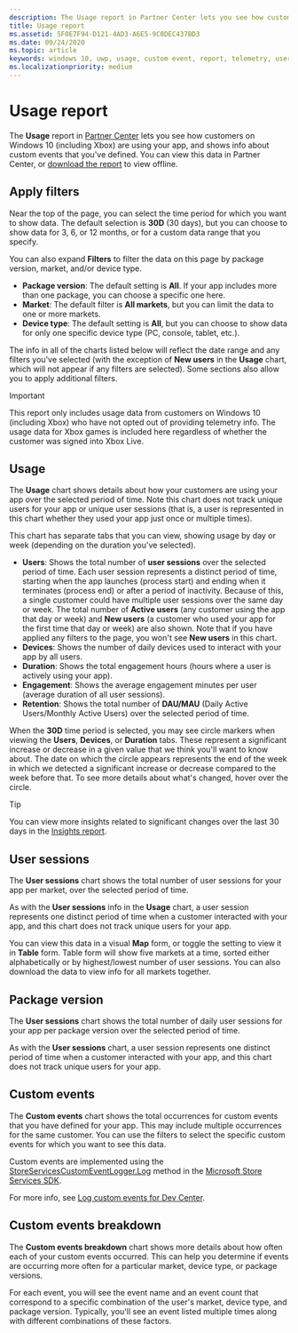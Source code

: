 ```yaml
---
description: The Usage report in Partner Center lets you see how customers are using your app.
title: Usage report
ms.assetid: 5F0E7F94-D121-4AD3-A6E5-9C0DEC437BD3
ms.date: 09/24/2020
ms.topic: article
keywords: windows 10, uwp, usage, custom event, report, telemetry, user sessions
ms.localizationpriority: medium
---
```

# Usage report


The **Usage** report in [Partner Center](https://partner.microsoft.com/dashboard) lets you see how customers on Windows 10 (including Xbox) are using your app, and shows info about custom events that you've defined. You can view this data in Partner Center, or [download the report](download-analytic-reports.md) to view offline.


## Apply filters

Near the top of the page, you can select the time period for which you want to show data. The default selection is **30D** (30 days), but you can choose to show data for 3, 6, or 12 months, or for a custom data range that you specify.

You can also expand **Filters** to filter the data on this page by package version, market, and/or device type.

-   **Package version**: The default setting is **All**. If your app includes more than one package, you can choose a specific one here.
-   **Market**: The default filter is **All markets**, but you can limit the data to one or more markets.
-   **Device type**: The default setting is **All**, but you can choose to show data for only one specific device type (PC, console, tablet, etc.).

The info in all of the charts listed below will reflect the date range and any filters you've selected (with the exception of **New users** in the **Usage** chart, which will not appear if any filters are selected). Some sections also allow you to apply additional filters.

> [!IMPORTANT]
> This report only includes usage data from customers on Windows 10 (including Xbox) who have not opted out of providing telemetry info. The usage data for Xbox games is included here regardless of whether the customer was signed into Xbox Live. 


## Usage

The **Usage** chart shows details about how your customers are using your app over the selected period of time. Note this chart does not track unique users for your app or unique user sessions (that is, a user is represented in this chart whether they used your app just once or multiple times).

This chart has separate tabs that you can view, showing usage by day or week (depending on the duration you've selected).

- **Users**: Shows the total number of **user sessions** over the selected period of time. Each user session represents a distinct period of time, starting when the app launches (process start) and ending when it terminates (process end) or after a period of inactivity. Because of this, a single customer could have multiple user sessions over the same day or week. The total number of **Active users** (any customer using the app that day or week) and **New users** (a customer who used your app for the first time that day or week) are also shown. Note that if you have applied any filters to the page, you won't see **New users** in this chart.
- **Devices**: Shows the number of daily devices used to interact with your app by all users.
- **Duration**: Shows the total engagement hours (hours where a user is actively using your app).
- **Engagement**: Shows the average engagement minutes per user (average duration of all user sessions). 
- **Retention**: Shows the total number of **DAU/MAU** (Daily Active Users/Monthly Active Users) over the selected period of time.

When the **30D** time period is selected, you may see circle markers when viewing the **Users**, **Devices**, or **Duration** tabs. These represent a significant increase or decrease in a given value that we think you'll want to know about. The date on which the circle appears represents the end of the week in which we detected a significant increase or decrease compared to the week before that. To see more details about what's changed, hover over the circle.  

> [!TIP]
> You can view more insights related to significant changes over the last 30 days in the [Insights report](insights-report.md).


## User sessions

The **User sessions** chart shows the total number of user sessions for your app per market, over the selected period of time.

As with the **User sessions** info in the **Usage** chart, a user session represents one distinct period of time when a customer interacted with your app, and this chart does not track unique users for your app.

You can view this data in a visual **Map** form, or toggle the setting to view it in **Table** form. Table form will show five markets at a time, sorted either alphabetically or by highest/lowest number of user sessions. You can also download the data to view info for all markets together.


## Package version

The **User sessions** chart shows the total number of daily user sessions for your app per package version over the selected period of time.

As with the **User sessions** chart, a user session represents one distinct period of time when a customer interacted with your app, and this chart does not track unique users for your app.


## Custom events

The **Custom events** chart shows the total occurrences for custom events that you have defined for your app. This may include multiple occurrences for the same customer. You can use the filters to select the specific custom events for which you want to see this data.

Custom events are implemented using the [StoreServicesCustomEventLogger.Log](/uwp/api/microsoft.services.store.engagement.storeservicescustomeventlogger.log) method in the [Microsoft Store Services SDK](../monetize/microsoft-store-services-sdk.md).

For more info, see [Log custom events for Dev Center](../monetize/log-custom-events-for-dev-center.md).


## Custom events breakdown

The **Custom events breakdown** chart shows more details about how often each of your custom events occurred. This can help you determine if events are occurring more often for a particular market, device type, or package versions.

For each event, you will see the event name and an event count that correspond to a specific combination of the user's market, device type, and package version. Typically, you'll see an event listed multiple times along with different combinations of these factors. 




 
